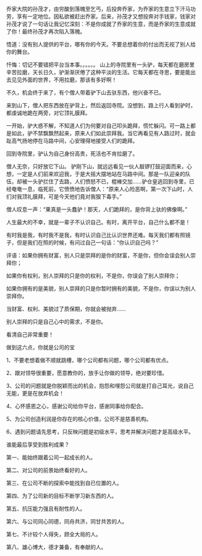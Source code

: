 乔家大院的孙茂才，由穷酸到落魄至乞丐，后投奔乔家，为乔家的生意立下汗马功劳，享有一定地位。因私欲被赶出乔家。后来，孙茂才又想投奔对手钱家，钱家对孙茂才说了一句话让我记忆深刻：不是你成就了乔家的生意，而是乔家的生意成就了你！最终孙茂才再次陷入落魄。

悟道：没有别人提供的平台，哪有你的今天。不要总想着你的付出而无视了别人给你的舞台。

忏悔：切记不要错把平台当本事。。。。。。
山上的寺院里有一头驴，每天都在磨房里辛苦拉磨，天长日久，驴渐渐厌倦了这种平淡的生活。它每天都在寻思，要是能出去见见外面的世界，不用拉磨，那该有多好啊！

不久，机会终于来了，有个僧人带着驴下山去驮东西，他兴奋不已。

来到山下，僧人把东西放在驴背上，然后返回寺院。没想到，路上行人看到驴时，都虔诚地跪在两旁，对它顶礼膜拜。

一开始，驴大惑不解，不知道人们为何要对自己叩头跪拜，慌忙躲闪。可一路上都是如此，驴不禁飘飘然起来，原来人们如此崇拜我。当它再看见有人路过时，就会趾高气扬地停在马路中间，心安理得地接受人们的跪拜。

回到寺院里，驴认为自己身份高贵，死活也不肯拉磨了。

僧人无奈，只好放它下山。
驴刚下山，就远远看见一伙人敲锣打鼓迎面而来，心想，一定是人们前来欢迎我，于是大摇大摆地站在马路中间。那是一队迎亲的队伍，却被一头驴拦住了去路，人们愤怒不已，棍棒交加……驴仓皇逃回到寺里，已经奄奄一息，临死前，它愤愤地告诉僧人：“原来人心险恶啊，第一次下山时，人们对我顶礼膜拜，可是今天他们竟对我狠下毒手。”

僧人叹息一声：“果真是一头蠢驴！那天，人们跪拜的，是你背上驮的佛像啊。”

人生最大的不幸，就是一辈子不认识自己。有时，离开平台，自己什么都不是！

有时我是我，有时我不是我，有时认识自己比认识世界还难。每天我们都有照镜子，但是我们在照的时候，有问过自己一句话：“你认识自己吗？”

评语：如果你拥有财富，别人只是崇拜的是你的财富，不是你，但你会误会别人崇拜你；

如果你有权利，别人崇拜的只是你的权利，不是你，你误会了别人崇拜你；

如果你拥有的是美貌，别人崇拜的只是你暂时拥有的美貌，不是你，你误以为别人崇拜你。

当财富、权利、美貌过了质保期，你就会被抛弃……

别人崇拜的只是自己心中的需求，不是你。

看清自己非常重要！

做到这六点，你就是公司的宝

1、不要老想着做不顺就跳槽，哪个公司都有问题，哪个公司都有优点。

2、跟对领导很重要，愿意教你的，放手让你做的领导，绝对要珍惜。

3、公司的问题就是你脱颖而出的机会，抱怨和埋怨公司就是打自己耳光，说自己无能，更是在放弃机会！

4、心怀感恩之心，感谢公司给你平台，感谢同事给你配合。

5、为公司创造利润是你存在的核心价值，公司不是慈善机构。

6、遇到问题请先思考，只反映问题是初级水平，思考并解决问题才是高级水平。



谁能最后享受到胜利成果？

第一、能始终跟着公司一起成长的人。

第二、对公司的前景始终看好的人。

第三、在公司不断的探索中能找到自已位置的人。

第四、为了公司新的目标不断学习新东西的人。

第五、抗压能力强且有耐性的人。

第六、与公司同心同德，同舟共济，同甘共苦的人。

第七、不计较个人得失，顾全大局的人。

第八、雄心博大，德才兼备，有奉献的人。
